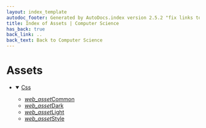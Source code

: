 ```yaml
---
layout: index_template
autodoc_footer: Generated by AutoDocs.index version 2.5.2 "fix links to documents" ⓒ Starwort, 2020
title: Index of Assets | Computer Science
has_back: true
back_link: ..
back_text: Back to Computer Science
---
```


# **Assets**

- <details open><summary><a href='./css'>Css</a></summary>

  - <a href='./css/common.scss'><i title='SCSS file' class="material-icons">web_asset</i>Common</a>
  - <a href='./css/dark.css'><i title='CSS file' class="material-icons">web_asset</i>Dark</a>
  - <a href='./css/light.css'><i title='CSS file' class="material-icons">web_asset</i>Light</a>
  - <a href='./css/style.scss'><i title='SCSS file' class="material-icons">web_asset</i>Style</a>

  </details>
